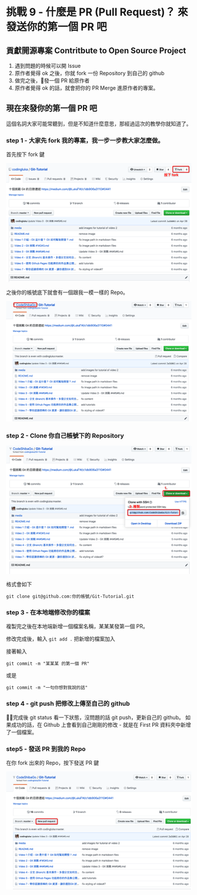 # 挑戰 9 - 什麼是 PR (Pull Request)？ 來發送你的第一個 PR 吧

## 貢獻開源專案 Contritbute to Open Source Project

1. 遇到問題的時候可以開 Issue
2. 原作者覺得 ok 之後，你就 fork 一份 Repository 到自己的 github
3. 做完之後，發一個 PR 給原作者
4. 原作者覺得 ok 的話，就會把你的 PR Merge 進原作者的專案。

## 現在來發你的第一個 PR 吧

這個名詞大家可能常聽到，但是不知道什麼意思，那經過這次的教學你就知道了。

### step 1 - 大家先 fork 我的專案，我一步一步教大家怎麼做。

首先按下 fork 鍵

![](./img/2019-10-03-00-20-44.png)

之後你的帳號底下就會有一個跟我一模一樣的 Repo。

![](./img/2019-10-03-00-27-13.png)

### step 2 - Clone 你自己帳號下的 Repository

![](./img/2019-10-03-00-33-25.png)

格式會如下

```
git clone git@github.com:你的帳號/Git-Tutorial.git
```

### step 3 - 在本地端修改你的檔案

複製完之後在本地端新增一個檔案名稱，某某某發第一個 PR。

修改完成後，輸入 `git add .` 把新增的檔案加入

接著輸入

```
git commit -m "某某某 的第一個 PR"
```

或是

```
git commit -m "一句你想對我說的話"
```

### step 4 - git push 把修改上傳至自己的 github

完成後 git status 看一下狀態，沒問題的話 git push，更新自己的 github。
如果成功的話，在 Github 上會看到自己剛剛的修改 - 就是在 First PR 資料夾中新增了一個檔案。

### step5 - 發送 PR 到我的 Repo

在你 fork 出來的 Repo，按下發送 PR 鍵

![](./img/2019-10-03-00-51-56.png)


